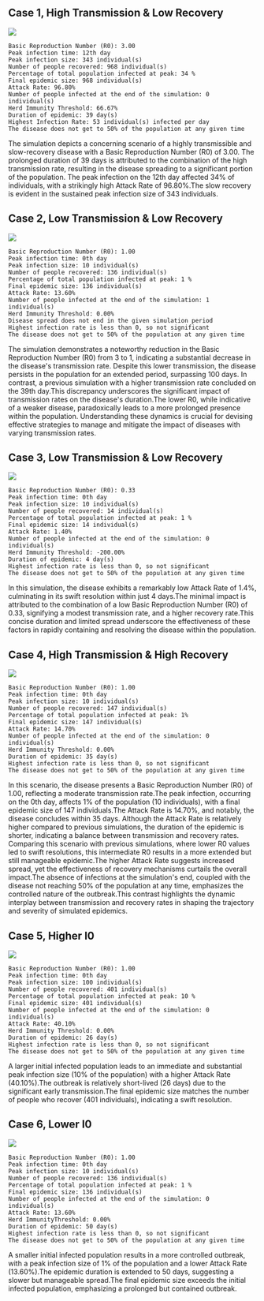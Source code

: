## Case 1, High Transmission & Low Recovery
![](https://github.com/harigovindr2003/projects/blob/main/SIR%20Disease%20Modeling/results/case1_graph.png)
```
Basic Reproduction Number (R0): 3.00
Peak infection time: 12th day
Peak infection size: 343 individual(s)
Number of people recovered: 968 individual(s)
Percentage of total population infected at peak: 34 %
Final epidemic size: 968 individual(s)
Attack Rate: 96.80%
Number of people infected at the end of the simulation: 0 individual(s)
Herd Immunity Threshold: 66.67%
Duration of epidemic: 39 day(s)
Highest Infection Rate: 53 individual(s) infected per day
The disease does not get to 50% of the population at any given time
```
The simulation depicts a concerning scenario of a highly transmissible and slow-recovery disease with a Basic Reproduction Number (R0) of 3.00. The prolonged duration of 39 days is attributed to the combination of the high transmission rate, resulting in the disease spreading to a significant portion of the population. The peak infection on the 12th day affected 34% of individuals, with a strikingly high Attack Rate of 96.80%.The slow recovery is evident in the sustained peak infection size of 343 individuals.

## Case 2, Low Transmission & Low Recovery
![](https://github.com/harigovindr2003/projects/blob/main/SIR%20Disease%20Modeling/results/case2_graph.png)
```
Basic Reproduction Number (R0): 1.00
Peak infection time: 0th day
Peak infection size: 10 individual(s)
Number of people recovered: 136 individual(s)
Percentage of total population infected at peak: 1 %
Final epidemic size: 136 individual(s)
Attack Rate: 13.60%
Number of people infected at the end of the simulation: 1 individual(s)
Herd Immunity Threshold: 0.00%
Disease spread does not end in the given simulation period
Highest infection rate is less than 0, so not significant
The disease does not get to 50% of the population at any given time
```
The simulation demonstrates a noteworthy reduction in the Basic Reproduction Number (R0) from 3 to 1, indicating a substantial decrease in the disease's transmission rate. Despite this lower transmission, the disease persists in the population for an extended period, surpassing 100 days. In contrast, a previous simulation with a higher transmission rate concluded on the 39th day.This discrepancy underscores the significant impact of transmission rates on the disease's duration.The lower R0, while indicative of a weaker disease, paradoxically leads to a more prolonged presence within the population. Understanding these dynamics is crucial for devising effective strategies to manage and mitigate the impact of diseases with varying transmission rates.

## Case 3, Low Transmission & Low Recovery
![](https://github.com/harigovindr2003/projects/blob/main/SIR%20Disease%20Modeling/results/case3_graph.png)
```
Basic Reproduction Number (R0): 0.33
Peak infection time: 0th day
Peak infection size: 10 individual(s)
Number of people recovered: 14 individual(s)
Percentage of total population infected at peak: 1 %
Final epidemic size: 14 individual(s)
Attack Rate: 1.40%
Number of people infected at the end of the simulation: 0 individual(s)
Herd Immunity Threshold: -200.00%
Duration of epidemic: 4 day(s)
Highest infection rate is less than 0, so not significant
The disease does not get to 50% of the population at any given time
```
In this simulation, the disease exhibits a remarkably low Attack Rate of 1.4%, culminating in its swift resolution within just 4 days.The minimal impact is attributed to the combination of a low Basic Reproduction Number (R0) of 0.33, signifying a modest transmission rate, and a higher recovery rate.This concise duration and limited spread underscore the effectiveness of these factors in rapidly containing and resolving the disease within the population.

## Case 4, High Transmission & High Recovery
![](https://github.com/harigovindr2003/projects/blob/main/SIR%20Disease%20Modeling/results/case4_graph.png)
```
Basic Reproduction Number (R0): 1.00
Peak infection time: 0th day
Peak infection size: 10 individual(s)
Number of people recovered: 147 individual(s)
Percentage of total population infected at peak: 1%
Final epidemic size: 147 individual(s)
Attack Rate: 14.70%
Number of people infected at the end of the simulation: 0 individual(s)
Herd Immunity Threshold: 0.00%
Duration of epidemic: 35 day(s)
Highest infection rate is less than 0, so not significant
The disease does not get to 50% of the population at any given time
```
In this scenario, the disease presents a Basic Reproduction Number (R0) of 1.00, reflecting a moderate transmission rate.The peak infection, occurring on the 0th day, affects 1% of the population (10 individuals), with a final epidemic size of 147 individuals.The Attack Rate is 14.70%, and notably, the disease concludes within 35 days. Although the Attack Rate is relatively higher compared to previous simulations, the duration of the epidemic is shorter, indicating a balance between transmission and recovery rates. Comparing this scenario with previous simulations, where lower R0 values led to swift resolutions, this intermediate R0 results in a more extended but still manageable epidemic.The higher Attack Rate suggests increased spread, yet the effectiveness of recovery mechanisms curtails the overall impact.The absence of infections at the simulation's end, coupled with the disease not reaching 50\% of the population at any time, emphasizes the controlled nature of the outbreak.This contrast highlights the dynamic interplay between transmission and recovery rates in shaping the trajectory and severity of simulated epidemics.

## Case 5, Higher I0
![](https://github.com/harigovindr2003/projects/blob/main/SIR%20Disease%20Modeling/results/case5_graph.png)
```
Basic Reproduction Number (R0): 1.00
Peak infection time: 0th day
Peak infection size: 100 individual(s)
Number of people recovered: 401 individual(s)
Percentage of total population infected at peak: 10 %
Final epidemic size: 401 individual(s)
Number of people infected at the end of the simulation: 0 individual(s)
Attack Rate: 40.10%
Herd Immunity Threshold: 0.00%
Duration of epidemic: 26 day(s)
Highest infection rate is less than 0, so not significant
The disease does not get to 50% of the population at any given time
```
A larger initial infected population leads to an immediate and substantial peak infection size (10% of the population) with a higher Attack Rate (40.10%).The outbreak is relatively short-lived (26 days) due to the significant early transmission.The final epidemic size matches the number of people who recover (401 individuals), indicating a swift resolution.

## Case 6, Lower I0
![](https://github.com/harigovindr2003/projects/blob/main/SIR%20Disease%20Modeling/results/case6_graph.png)
```
Basic Reproduction Number (R0): 1.00
Peak infection time: 0th day
Peak infection size: 10 individual(s)
Number of people recovered: 136 individual(s)
Percentage of total population infected at peak: 1 %
Final epidemic size: 136 individual(s)
Number of people infected at the end of the simulation: 0 individual(s)
Attack Rate: 13.60%
Herd ImmunityThreshold: 0.00%
Duration of epidemic: 50 day(s)
Highest infection rate is less than 0, so not significant
The disease does not get to 50% of the population at any given time
```
A smaller initial infected population results in a more controlled outbreak, with a peak infection size of 1% of the population and a lower Attack Rate (13.60%).The epidemic duration is extended to 50 days, suggesting a slower but manageable spread.The final epidemic size exceeds the initial infected population, emphasizing a prolonged but contained outbreak.
